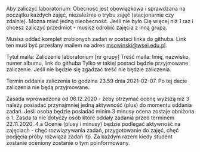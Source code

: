 Aby zaliczyć laboratorium:
Obecność jest obowiązkowa i sprawdzana na początku każdych zajęć, niezależnie o trybu zajęć (stacjonarnie czy zdalnie). Można mieć jedną nieobecność. Jeśli nie było Cię więcej niż 1 raz i chcesz zaliczyć przedmiot - musisz odrobić zajęcia z inną grupą.

Musisz oddać komplet zrobionych zadań w postaci linka do githuba. Link ten musi być przesłany mailem na adres msowinski@wsei.edu.pl.

Tytuł maila: Zaliczenie laboratorium [nr grupy]
Treść maila: Imię, nazwisko, numer albumu, link do githuba
Tylko w takiej postaci będzie przyjmowane zaliczenie. Jeśli nie będzie się zgadzać treść nie będzie zaliczenia.

Termin oddania zaliczenia to godzina 23.59 dnia 2021-02-07. Po tej dacie zaliczenia nie będą przyjmowane.

Zasada wprowadzona od 06.12.2020 - żeby otrzymać ocenę wyższą niż 3 należy posiadać przynajmniej jedną aktywność (plus) do momentu oddania zadań. Jeśli osoba będzie posiadać minim 3 minusy ocena zostaje obniżona o 1. Zasda ta nie dotyczy osób które oddały zadania przed terminem 22.11.2020. 4.a Ocenie (plusy i minusy) będzie podlegać aktywność na zajęciach - chęć rozwiązywania zadań, przygotowanie do zajęć, chęć podjęcia próby rozwiąza zadań itp. Za każdym razem kiedy student zostanie oceniony zostanie o tym poinformowany.
